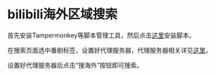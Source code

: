 # bilibili海外区域搜索
首先安装Tampermonkey等脚本管理工具，然后点击[这里](https://cdn.jsdelivr.net/gh/gamekingv/bilibili-oversea-search@main/bilibili-oversea-search.user.js)安装脚本。

在搜索页面选中番剧标签，设置好代理服务器，代理服务器相关详见[这里](https://github.com/yujincheng08/BiliRoaming/wiki/%E5%85%AC%E5%85%B1%E8%A7%A3%E6%9E%90%E6%9C%8D%E5%8A%A1%E5%99%A8)。

设置好代理服务器后点击“搜海外”按钮即可搜索。
